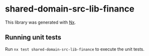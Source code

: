 # shared-domain-src-lib-finance

This library was generated with [Nx](https://nx.dev).

## Running unit tests

Run `nx test shared-domain-src-lib-finance` to execute the unit tests.
